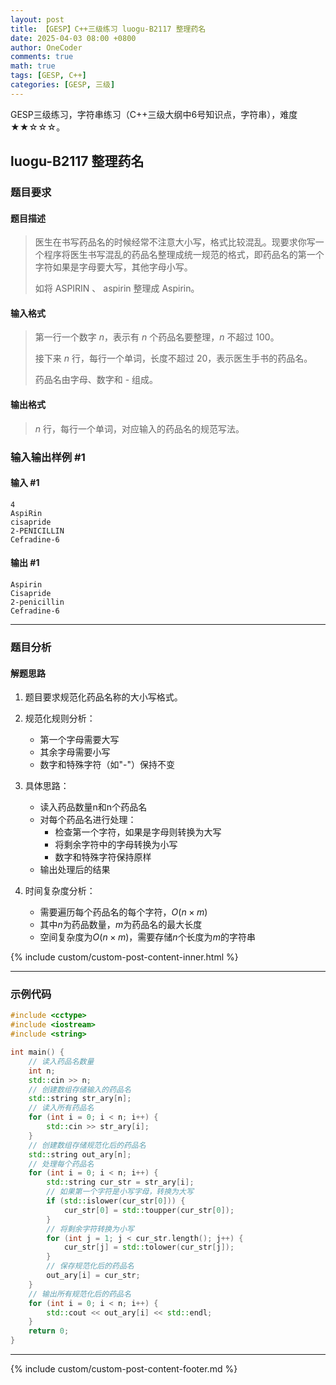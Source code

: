 ```yaml
---
layout: post
title: 【GESP】C++三级练习 luogu-B2117 整理药名
date: 2025-04-03 08:00 +0800
author: OneCoder
comments: true
math: true
tags: [GESP, C++]
categories: [GESP, 三级]
---
```

GESP三级练习，字符串练习（C++三级大纲中6号知识点，字符串），难度★★☆☆☆。

<!--more-->

## luogu-B2117 整理药名

### 题目要求

#### 题目描述

>医生在书写药品名的时候经常不注意大小写，格式比较混乱。现要求你写一个程序将医生书写混乱的药品名整理成统一规范的格式，即药品名的第一个字符如果是字母要大写，其他字母小写。
>
>如将 ASPIRIN 、 aspirin 整理成 Aspirin。

#### 输入格式

>第一行一个数字 $n$，表示有 $n$ 个药品名要整理，$n$ 不超过 $100$。
>
>接下来 $n$ 行，每行一个单词，长度不超过 $20$，表示医生手书的药品名。
>
>药品名由字母、数字和 - 组成。

#### 输出格式

>$n$ 行，每行一个单词，对应输入的药品名的规范写法。

### 输入输出样例 #1

#### 输入 #1

```console
4
AspiRin
cisapride
2-PENICILLIN
Cefradine-6
```

#### 输出 #1

```console
Aspirin
Cisapride
2-penicillin
Cefradine-6
```

---

### 题目分析

#### 解题思路

1. 题目要求规范化药品名称的大小写格式。

2. 规范化规则分析：
   - 第一个字母需要大写
   - 其余字母需要小写
   - 数字和特殊字符（如"-"）保持不变

3. 具体思路：
   - 读入药品数量n和n个药品名
   - 对每个药品名进行处理：
     - 检查第一个字符，如果是字母则转换为大写
     - 将剩余字符中的字母转换为小写
     - 数字和特殊字符保持原样
   - 输出处理后的结果

4. 时间复杂度分析：
   - 需要遍历每个药品名的每个字符，$O(n \times m)$
   - 其中$n$为药品数量，$m$为药品名的最大长度
   - 空间复杂度为$O(n \times m)$，需要存储$n$个长度为$m$的字符串

{% include custom/custom-post-content-inner.html %}

---

### 示例代码

```cpp
#include <cctype>
#include <iostream>
#include <string>

int main() {
    // 读入药品名数量
    int n;
    std::cin >> n;
    // 创建数组存储输入的药品名
    std::string str_ary[n];
    // 读入所有药品名
    for (int i = 0; i < n; i++) {
        std::cin >> str_ary[i];
    }
    // 创建数组存储规范化后的药品名
    std::string out_ary[n];
    // 处理每个药品名
    for (int i = 0; i < n; i++) {
        std::string cur_str = str_ary[i];
        // 如果第一个字符是小写字母，转换为大写
        if (std::islower(cur_str[0])) {
            cur_str[0] = std::toupper(cur_str[0]);
        }
        // 将剩余字符转换为小写
        for (int j = 1; j < cur_str.length(); j++) {
            cur_str[j] = std::tolower(cur_str[j]);
        }
        // 保存规范化后的药品名
        out_ary[i] = cur_str;
    }
    // 输出所有规范化后的药品名
    for (int i = 0; i < n; i++) {
        std::cout << out_ary[i] << std::endl;
    }
    return 0;
}
```

---

{% include custom/custom-post-content-footer.md %}
